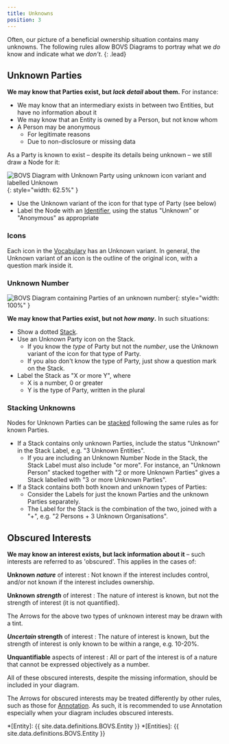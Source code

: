 ```yaml
---
title: Unknowns
position: 3
---
```


Often, our picture of a beneficial ownership situation contains many unknowns. The following rules allow BOVS Diagrams to portray what we *do* know and indicate what we *don't*.
{: .lead}


## Unknown Parties

**We may know that Parties exist, but *lack detail* about them.** For instance:

* We may know that an intermediary exists in between two Entities, but have no information about it
* We may know that an Entity is owned by a Person, but not know whom
* A Person may be anonymous
  * For legitimate reasons
  * Due to non-disclosure or missing data

As a Party is known to exist – despite its details being unknown – we still draw a Node for it:

![BOVS Diagram with Unknown Party using unknown icon variant and labelled Unknown](/visualisation/diagrams/bovs-core-unknowns.png){: style="width: 62.5%" }

* Use the Unknown variant of the icon for that type of Party (see below)
* Label the Node with an [Identifier](/visualisation/core/parties-nodes), using the status "Unknown" or "Anonymous" as appropriate

### Icons

Each icon in the [Vocabulary](/visualisation/core/vocabulary) has an Unknown variant. In general, the Unknown variant of an icon is the outline of the original icon, with a question mark inside it.

### Unknown Number

![BOVS Diagram containing Parties of an unknown number](/visualisation/diagrams/bovs-core-unknowns-number.png){: style="width: 100%" }

**We may know that Parties exist, but not *how many*.** In such situations:

* Show a dotted [Stack](/visualisation/core/stacks).
* Use an Unknown Party icon on the Stack.
  * If you know the *type* of Party but not the *number*, use the Unknown variant of the icon for that type of Party.
  * If you also don't know the type of Party, just show a question mark on the Stack.
* Label the Stack as "X or more Y", where
  * X is a number, 0 or greater
  * Y is the type of Party, written in the plural

### Stacking Unknowns

Nodes for Unknown Parties can be [stacked](/visualisation/core/stacks) following the same rules as for known Parties.

* If a Stack contains only unknown Parties, include the status "Unknown" in the Stack Label, e.g. "3 Unknown Entities".
  * If you are including an Unknown Number Node in the Stack, the Stack Label must also include "or more". For instance, an "Unknown Person" stacked together with "2 or more Unknown Parties" gives a Stack labelled with "3 or more Unknown Parties".
* If a Stack contains both both known and unknown types of Parties:
  * Consider the Labels for just the known Parties and the unknown Parties separately.
  * The Label for the Stack is the combination of the two, joined with a "+", e.g. "2 Persons + 3 Unknown Organisations".


## Obscured Interests

**We may know an interest exists, but lack information about it** – such interests are referred to as 'obscured'. This applies in the cases of:

**Unknown *nature*** of interest
: Not known if the interest includes control, and/or not known if the interest includes ownership.

**Unknown *strength*** of interest
: The nature of interest is known, but not the strength of interest (it is not quantified).

The Arrows for the above two types of unknown interest may be drawn with a tint.

***Uncertain* strength** of interest
: The nature of interest is known, but the strength of interest is only known to be within a range, e.g. 10-20%.

**Unquantifiable** aspects of interest
: All or part of the interest is of a nature that cannot be expressed objectively as a number.

All of these obscured interests, despite the missing information, should be included in your diagram.

The Arrows for obscured interests may be treated differently by other rules, such as those for [Annotation](/visualisation/optional/annotation). As such, it is recommended to use Annotation especially when your diagram includes obscured interests.


*[Entity]: {{ site.data.definitions.BOVS.Entity }}
*[Entities]: {{ site.data.definitions.BOVS.Entity }}